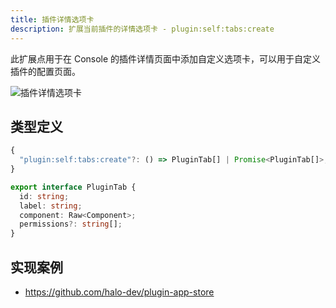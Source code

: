 ```yaml
---
title: 插件详情选项卡
description: 扩展当前插件的详情选项卡 - plugin:self:tabs:create
---
```


此扩展点用于在 Console 的插件详情页面中添加自定义选项卡，可以用于自定义插件的配置页面。

![插件详情选项卡](/img/developer-guide/plugin/api-reference/ui/extension-points/plugin-self-tabs-create.png)

## 类型定义

```ts
{
  "plugin:self:tabs:create"?: () => PluginTab[] | Promise<PluginTab[]>;
}
```

```ts title="PluginTab"
export interface PluginTab {
  id: string;
  label: string;
  component: Raw<Component>;
  permissions?: string[];
}
```

## 实现案例

- <https://github.com/halo-dev/plugin-app-store>
